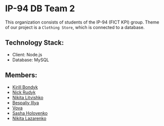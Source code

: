 # IP-94 DB Team 2
This organization consists of students of the IP-94 (FICT KPI) group. Theme of our project is a `Clothing Store`, which is connected to a database.

## Technology Stack:
- Client: Node.js
- Database: MySQL

## Members:
- [Kirill Bondyk](https://github.com/kirilinsane)
- [Nick Rudyk](https://github.com/Destaby)
- [Nikita Litvishko](https://github.com/NikitaLitvishko)
- [Bespaliy Illya](https://github.com/Bespaliy)
- [Vova](https://github.com/GITjoint)
- [Sasha Holovenko](https://github.com/sashaholovenko)
- [Nikita Lazarenko](https://github.com/UniversalCorn)






